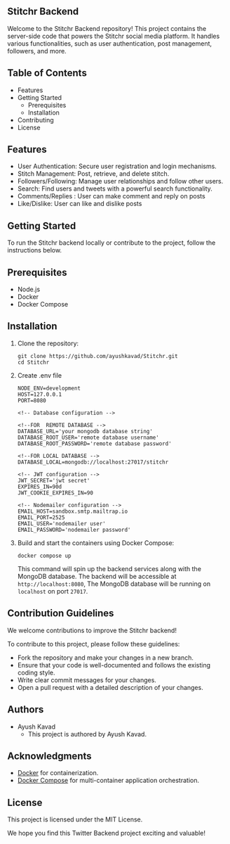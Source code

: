 ## Stitchr Backend

Welcome to the Stitchr Backend repository! This project contains the server-side code that powers the Stitchr social media platform. It handles various functionalities, such as user authentication, post management, followers, and more.

## Table of Contents

- Features
- Getting Started
  - Prerequisites
  - Installation
- Contributing
- License

## Features

- User Authentication: Secure user registration and login mechanisms.
- Stitch Management: Post, retrieve, and delete stitch.
- Followers/Following: Manage user relationships and follow other users.
- Search: Find users and tweets with a powerful search functionality.
- Comments/Replies : User can make comment and reply on posts
- Like/Dislike: User can like and dislike posts

## Getting Started

To run the Stitchr backend locally or contribute to the project, follow the instructions below.

## Prerequisites

- Node.js
- Docker
- Docker Compose

## Installation

1.  Clone the repository:

    ```shell
    git clone https://github.com/ayushkavad/Stitchr.git
    cd Stitchr
    ```

2.  Create .env file

    ```dotenv
    NODE_ENV=development
    HOST=127.0.0.1
    PORT=8080

    <!-- Database configuration -->

    <!--FOR  REMOTE DATABASE -->
    DATABASE_URL='your mongodb database string'
    DATABASE_ROOT_USER='remote database username'
    DATABASE_ROOT_PASSWORD='remote database password'

    <!--FOR LOCAL DATABASE -->
    DATABASE_LOCAL=mongodb://localhost:27017/stitchr

    <!-- JWT configuration -->
    JWT_SECRET='jwt secret'
    EXPIRES_IN=90d
    JWT_COOKIE_EXPIRES_IN=90

    <!-- Nodemailer configuration -->
    EMAIL_HOST=sandbox.smtp.mailtrap.io
    EMAIL_PORT=2525
    EMAIL_USER='nodemailer user'
    EMAIL_PASSWORD='nodemailer password'

    ```

3.  Build and start the containers using Docker Compose:

    ```shell
    docker compose up
    ```

    This command will spin up the backend services along with the MongoDB database. The backend will be accessible at `http://localhost:8080`, The MongoDB database will be running on `localhost` on port `27017`.

## Contribution Guidelines

We welcome contributions to improve the Stitchr backend!

To contribute to this project, please follow these guidelines:

- Fork the repository and make your changes in a new branch.
- Ensure that your code is well-documented and follows the existing coding style.
- Write clear commit messages for your changes.
- Open a pull request with a detailed description of your changes.

## Authors

- Ayush Kavad
  - This project is authored by Ayush Kavad.

## Acknowledgments

- [Docker](https://www.docker.com/) for containerization.
- [Docker Compose](https://docs.docker.com/compose/) for multi-container application orchestration.

## License

This project is licensed under the MIT License.

We hope you find this Twitter Backend project exciting and valuable!
